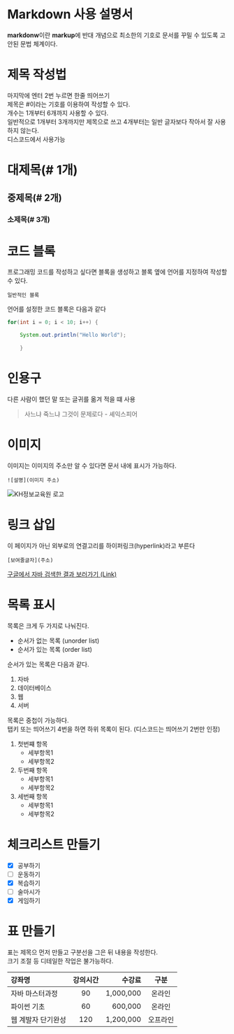 # Markdown 사용 설명서

**markdonw**이란 **markup**에 반대 개념으로 최소한의 기호로 문서를 꾸밀 수 있도록 고안된 문법 체계이다.

# 제목 작성법

마지막에 엔터 2번 누르면 한줄 띄어쓰기  
제목은 #이라는 기호를 이용하여 작성할 수 있다.  
개수는 1개부터 6개까지 사용할 수 있다.  
일반적으로 1개부터 3개까지만 제목으로 쓰고 4개부터는 일반 글자보다 작아서 잘 사용하지 않는다.  
디스코드에서 사용가능

# 대제목(# 1개)
## 중제목(# 2개)
### 소제목(# 3개)

# 코드 블록

프로그래밍 코드를 작성하고 싶다면 블록을 생성하고 블록 옆에 언어를 지정하여 작성할 수 있다.

```
일반적인 블록
```

언어를 설정한 코드 블록은 다음과 같다

```java
for(int i = 0; i < 10; i++) {

	System.out.println("Hello World");
	
	}
```

# 인용구

다른 사람이 했던 말 또는 글귀를 옮겨 적을 떄 사용

> 사느냐 죽느냐 그것이 문제로다 - 셰익스피어

# 이미지

이미지는 이미지의 주소만 알 수 있다면 문서 내에 표시가 가능하다.

```
![설명](이미지 주소)
```
![KH정보교육원 로고](https://image.rocketpunch.com/company/105846/khjeongbogyoyugweon_logo_1572925088.png?s=400x400&t=inside)

# 링크 삽입

이 페이지가 아닌 외부로의 연결고리를 하이퍼링크(hyperlink)라고 부른다

```
[보여줄글자](주소)
```

[구글에서 자바 검색한 결과 보러가기 (Link)](https://www.google.com/search?q=%EC%9E%90%E3%85%8F%EB%B0%94&source=lmns&bih=951&biw=1113&hl=ko&sa=X&ved=2ahUKEwiRtpimzKKDAxV8Z_UHHVLvABEQ0pQJKAB6BAgBEAI)


# 목록 표시

목록은 크게 두 가지로 나눠진다.

- 순서가 없는 목록 (unorder list)
- 순서가 있는 목록 (order list)

순서가 있는 목록은 다음과 같다.

1. 자바
2. 데이터베이스
3. 웹
4. 서버

목록은 중첩이 가능하다.  
탭키 또는 띄어쓰기 4번을 하면 하위 목록이 된다.
(디스코드는 띄어쓰기 2번만 인정)

1. 첫번쨰 항목
	- 세부항목1
    - 세부항목2
2. 두번째 항목
    - 세부항목1
    - 세부항목2
3. 세번째 항목
    - 세부항목1
    - 세부항목2

# 체크리스트 만들기

- [x] 공부하기
- [ ] 운동하기
- [x] 복습하기
- [ ] 술마시가
- [x] 게임하기

# 표 만들기

표는 제목으 먼저 만들고 구분선을 그은 뒤 내용을 작성한다.  
크기 조절 등 디테일한 작업은 불가능하다.  

| 강좌명 | 강의시간 | 수강료 | 구분 |  
| :--- | :---: | ---: | :---: |  
| 자바 마스터과정 | 90 | 1,000,000 | 온라인 |
| 파이썬 기초 | 60 | 600,000 | 온라인 |
| 웹 계발자 단기완성 | 120 | 1,200,000 | 오프라인 |